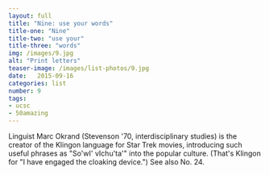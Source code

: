 ```yaml
---
layout: full
title: "Nine: use your words"
title-one: "Nine"
title-two: "use your"
title-three: "words"
img: /images/9.jpg
alt: "Print letters"
teaser-image: /images/list-photos/9.jpg
date:   2015-09-16
categories: list
number: 9
tags:
- ucsc
- 50amazing
---
```

Linguist Marc Okrand (Stevenson '70, interdisciplinary studies) is the creator of the Klingon language for Star Trek movies, introducing such useful phrases as "So'wI' vIchu'ta'" into the popular culture. (That's Klingon for "I have engaged the cloaking device.") See also No. 24.